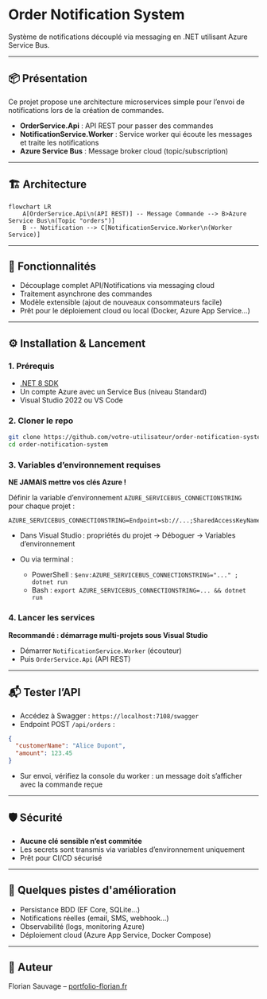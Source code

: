 # Order Notification System

Système de notifications découplé via messaging en .NET utilisant Azure Service Bus.

---

## 📦 Présentation

Ce projet propose une architecture microservices simple pour l’envoi de notifications lors de la création de commandes.

* **OrderService.Api** : API REST pour passer des commandes
* **NotificationService.Worker** : Service worker qui écoute les messages et traite les notifications
* **Azure Service Bus** : Message broker cloud (topic/subscription)

---

## 🏗️ Architecture

```mermaid
flowchart LR
    A[OrderService.Api\n(API REST)] -- Message Commande --> B>Azure Service Bus\n(Topic "orders")]
    B -- Notification --> C[NotificationService.Worker\n(Worker Service)]
```

---

## 🚀 Fonctionnalités

* Découplage complet API/Notifications via messaging cloud
* Traitement asynchrone des commandes
* Modèle extensible (ajout de nouveaux consommateurs facile)
* Prêt pour le déploiement cloud ou local (Docker, Azure App Service…)

---

## ⚙️ Installation & Lancement

### 1. Prérequis

* [.NET 8 SDK](https://dotnet.microsoft.com/download)
* Un compte Azure avec un Service Bus (niveau Standard)
* Visual Studio 2022 ou VS Code

### 2. Cloner le repo

```bash
git clone https://github.com/votre-utilisateur/order-notification-system.git
cd order-notification-system
```

### 3. Variables d’environnement requises

**NE JAMAIS mettre vos clés Azure !**

Définir la variable d’environnement `AZURE_SERVICEBUS_CONNECTIONSTRING` pour chaque projet :

```env
AZURE_SERVICEBUS_CONNECTIONSTRING=Endpoint=sb://...;SharedAccessKeyName=RootManageSharedAccessKey;SharedAccessKey=...
```

* Dans Visual Studio : propriétés du projet → Déboguer → Variables d’environnement
* Ou via terminal :

  * PowerShell : `$env:AZURE_SERVICEBUS_CONNECTIONSTRING="..." ; dotnet run`
  * Bash : `export AZURE_SERVICEBUS_CONNECTIONSTRING=... && dotnet run`

### 4. Lancer les services

**Recommandé : démarrage multi-projets sous Visual Studio**

* Démarrer `NotificationService.Worker` (écouteur)
* Puis `OrderService.Api` (API REST)

---

## 📬 Tester l’API

* Accédez à Swagger : `https://localhost:7108/swagger`
* Endpoint POST `/api/orders` :

```json
{
  "customerName": "Alice Dupont",
  "amount": 123.45
}
```

* Sur envoi, vérifiez la console du worker : un message doit s’afficher avec la commande reçue

---

## 🛡️ Sécurité

* **Aucune clé sensible n’est commitée**
* Les secrets sont transmis via variables d’environnement uniquement
* Prêt pour CI/CD sécurisé

---

## 🔗 Quelques pistes d'amélioration

* Persistance BDD (EF Core, SQLite…)
* Notifications réelles (email, SMS, webhook…)
* Observabilité (logs, monitoring Azure)
* Déploiement cloud (Azure App Service, Docker Compose)

---

## 📝 Auteur

Florian Sauvage – [portfolio-florian.fr](https://portfolio-florian.fr)